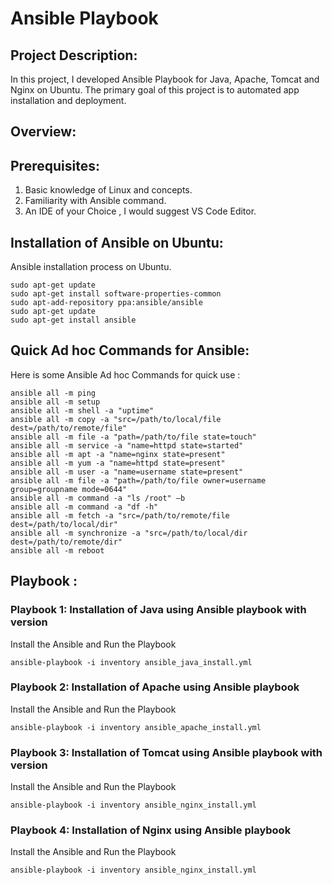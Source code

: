 #  Ansible Playbook 

## Project Description:
In this project, I developed Ansible Playbook for Java, Apache, Tomcat and Nginx on Ubuntu. The primary goal of this project is to automated app installation and deployment.

## Overview:

## Prerequisites:

1. Basic knowledge of Linux and concepts.
2. Familiarity with Ansible command.
3. An IDE of your Choice , I would suggest VS Code Editor.

## Installation of Ansible on Ubuntu:
Ansible installation process on Ubuntu.

```
sudo apt-get update 
sudo apt-get install software-properties-common 
sudo apt-add-repository ppa:ansible/ansible 
sudo apt-get update 
sudo apt-get install ansible
```

## Quick Ad hoc Commands for Ansible:
Here is some Ansible Ad hoc Commands for quick use :

```
ansible all -m ping
ansible all -m setup
ansible all -m shell -a "uptime"
ansible all -m copy -a "src=/path/to/local/file dest=/path/to/remote/file"
ansible all -m file -a "path=/path/to/file state=touch"
ansible all -m service -a "name=httpd state=started"
ansible all -m apt -a "name=nginx state=present"
ansible all -m yum -a "name=httpd state=present"
ansible all -m user -a "name=username state=present"
ansible all -m file -a "path=/path/to/file owner=username group=groupname mode=0644"
ansible all -m command -a "ls /root" –b
ansible all -m command -a "df -h"
ansible all -m fetch -a "src=/path/to/remote/file dest=/path/to/local/dir"
ansible all -m synchronize -a "src=/path/to/local/dir dest=/path/to/remote/dir"
ansible all -m reboot
```

## Playbook :

### Playbook 1: Installation of Java using Ansible playbook with version

Install the Ansible and Run the Playbook

```
ansible-playbook -i inventory ansible_java_install.yml
```

### Playbook 2: Installation of Apache using Ansible playbook

Install the Ansible and Run the Playbook

```
ansible-playbook -i inventory ansible_apache_install.yml
```

### Playbook 3: Installation of Tomcat using Ansible playbook with version

Install the Ansible and Run the Playbook

```
ansible-playbook -i inventory ansible_nginx_install.yml
```

### Playbook 4: Installation of Nginx using Ansible playbook

Install the Ansible and Run the Playbook

```
ansible-playbook -i inventory ansible_nginx_install.yml
```